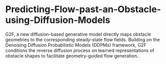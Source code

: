 # Predicting-Flow-past-an-Obstacle-using-Diffusion-Models
G2F, a new diffusion-based generative model directly maps obstacle geometries to the corresponding steady-state flow fields. Building on the Denoising Diffusion Probabilistic Models (DDPMs) framework, G2F conditions the reverse diffusion process on learned representations of obstacle shapes to facilitate geometry-guided flow generation.. 
